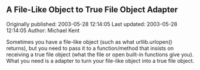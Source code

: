## A File-Like Object to True File Object Adapter

Originally published: 2003-05-28 12:14:05
Last updated: 2003-05-28 12:14:05
Author: Michael Kent

Sometimes you have a file-like object (such as what urllib.urlopen() returns), but you need to pass it to a function/method that insists on receiving a true file object (what the file or open built-in functions give you).  What you need is a adapter to turn your file-like object into a true file object.